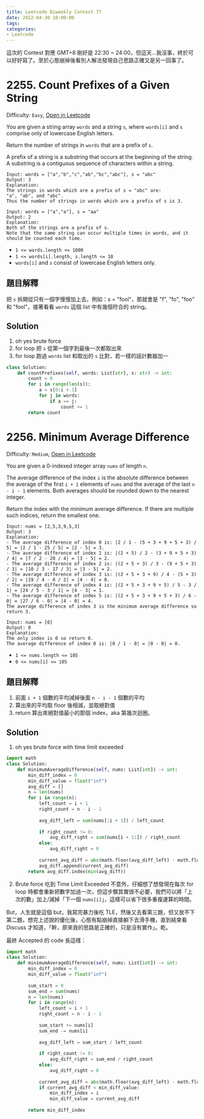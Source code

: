 ```yaml
---
title: Leetcode Biweekly Contest 77
date: 2022-04-30 10:00:00
tags:
categories:
- Leetcode
---
```


這次的 Contest 對應 GMT+8 剛好是 22:30 ~ 24:00，但這天...我沒事，終於可以好好寫了。至於心態崩掉後看別人解法發現自己思路正確又是另一回事了。

<!-- more -->

# 2255. Count Prefixes of a Given String

Difficulty: `Easy`, [Open in Leetcode](https://leetcode.com/contest/biweekly-contest-77/problems/count-prefixes-of-a-given-string/)

You are given a string array `words` and a string `s`, where `words[i]` and `s` comprise only of lowercase English letters.

Return the number of strings in `words` that are a prefix of `s`.

A prefix of a string is a substring that occurs at the beginning of the string. A substring is a contiguous sequence of characters within a string.

```
Input: words = ["a","b","c","ab","bc","abc"], s = "abc"
Output: 3
Explanation:
The strings in words which are a prefix of s = "abc" are:
"a", "ab", and "abc".
Thus the number of strings in words which are a prefix of s is 3.
```
```
Input: words = ["a","a"], s = "aa"
Output: 2
Explanation:
Both of the strings are a prefix of s. 
Note that the same string can occur multiple times in words, and it should be counted each time.
```

- `1 <= words.length <= 1000`
- `1 <= words[i].length, s.length <= 10`
- `words[i]` and `s` consist of lowercase English letters only.

## 題目解釋

把 `s` 拆開從只有一個字慢慢加上去，例如：s = "fool"，那就會是 "f", "fo", "foo" 和 "fool"。接著看看 `words` 這個 list 中有幾個符合的 string。

## Solution

1. oh yes brute force
2. for loop 把 `s` 從第一個字到最後一次都取出來
3. for loop 跑過 `words` list 和取出的 `s` 比對，若一樣的話計數器加一

```python
class Solution:
    def countPrefixes(self, words: List[str], s: str) -> int:
        count = 0
        for i in range(len(s)):
            a = s[0:i + 1]
            for j in words:
                if a == j:
                    count += 1
        return count
```


# 2256. Minimum Average Difference

Difficulty: `Medium`, [Open in Leetcode](https://leetcode.com/contest/biweekly-contest-77/problems/minimum-average-difference/)

You are given a 0-indexed integer array `nums` of length `n`.

The average difference of the index `i` is the absolute difference between the average of the first `i + 1` elements of `nums` and the average of the last `n - i - 1` elements. Both averages should be rounded down to the nearest integer.

Return the index with the minimum average difference. If there are multiple such indices, return the smallest one.

```
Input: nums = [2,5,3,9,5,3]
Output: 3
Explanation:
- The average difference of index 0 is: |2 / 1 - (5 + 3 + 9 + 5 + 3) / 5| = |2 / 1 - 25 / 5| = |2 - 5| = 3.
- The average difference of index 1 is: |(2 + 5) / 2 - (3 + 9 + 5 + 3) / 4| = |7 / 2 - 20 / 4| = |3 - 5| = 2.
- The average difference of index 2 is: |(2 + 5 + 3) / 3 - (9 + 5 + 3) / 3| = |10 / 3 - 17 / 3| = |3 - 5| = 2.
- The average difference of index 3 is: |(2 + 5 + 3 + 9) / 4 - (5 + 3) / 2| = |19 / 4 - 8 / 2| = |4 - 4| = 0.
- The average difference of index 4 is: |(2 + 5 + 3 + 9 + 5) / 5 - 3 / 1| = |24 / 5 - 3 / 1| = |4 - 3| = 1.
- The average difference of index 5 is: |(2 + 5 + 3 + 9 + 5 + 3) / 6 - 0| = |27 / 6 - 0| = |4 - 0| = 4.
The average difference of index 3 is the minimum average difference so return 3.
```
```
Input: nums = [0]
Output: 0
Explanation:
The only index is 0 so return 0.
The average difference of index 0 is: |0 / 1 - 0| = |0 - 0| = 0.
```

- `1 <= nums.length <= 105`
- `0 <= nums[i] <= 105`

## 題目解釋

1. 前面 `i + 1` 個數的平均減掉後面 `n - i - 1` 個數的平均
2. 算出來的平均取 floor 後相減，並取絕對值
3. return 算出來絕對值最小的那個 index，aka 第幾次迴圈。

## Solution

1. oh yes brute force with time limit exceeded

```python
import math
class Solution:
    def minimumAverageDifference(self, nums: List[int]) -> int:
        min_diff_index = 0
        min_diff_value = float("inf")
        avg_diff = []
        n = len(nums)
        for i in range(n):
            left_count = i + 1
            right_count = n - i - 1
            
            avg_diff_left = sum(nums[:i + 1]) / left_count
            
            if right_count != 0:
                avg_diff_right = sum(nums[i + 1:]) / right_count
            else:
                avg_diff_right = 0
                
            current_avg_diff = abs(math.floor(avg_diff_left) - math.floor(avg_diff_right))
            avg_diff.append(current_avg_diff)
        return avg_diff.index(min(avg_diff))
```

2.  Brute force 吃到 Time Limit Exceeded 不意外，仔細想了想發現在每次 for loop 時都會重新把數字加過一次，但這步驟其實很不必要，我們可以將「上次的數」加上/減掉「下一個 `nums[i]`」，這樣可以省下很多重複運算的時間。

But，人生就是這個 but，我寫完暴力後吃 TLE，然後又去看第三題，但又放不下第二題，想完上述說的優化後，心態有點崩掉直接躺下去滑手機，直到結束看 Discuss 才知道，「幹，原來我的思路是正確的，只是沒有實作」。乾。

最終 Accepted 的 code 長這樣：

```python
import math
class Solution:
    def minimumAverageDifference(self, nums: List[int]) -> int:
        min_diff_index = 0
        min_diff_value = float("inf")
        
        sum_start = 0
        sum_end = sum(nums)
        n = len(nums)
        for i in range(n):
            left_count = i + 1
            right_count = n - i - 1
            
            sum_start += nums[i]
            sum_end -= nums[i]
            
            avg_diff_left = sum_start / left_count
            
            if right_count != 0:
                avg_diff_right = sum_end / right_count
            else:
                avg_diff_right = 0
                
            current_avg_diff = abs(math.floor(avg_diff_left) - math.floor(avg_diff_right))
            if current_avg_diff < min_diff_value:
                min_diff_index = i
                min_diff_value = current_avg_diff
        
        return min_diff_index
```